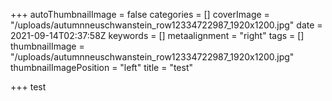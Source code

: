 +++
autoThumbnailImage = false
categories = []
coverImage = "/uploads/autumnneuschwanstein_row12334722987_1920x1200.jpg"
date = 2021-09-14T02:37:58Z
keywords = []
metaalignment = "right"
tags = []
thumbnailImage = "/uploads/autumnneuschwanstein_row12334722987_1920x1200.jpg"
thumbnailImagePosition = "left"
title = "test"

+++
test